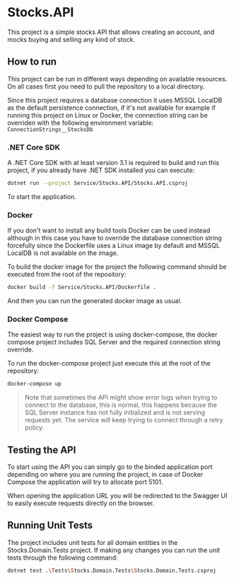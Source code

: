 # Stocks.API

This project is a simple stocks API that allows creating an account, and mocks buying and selling any kind of stock.

## How to run

This project can be run in different ways depending on available resources.
On all cases first you need to pull the repository to a local directory.

Since this project requires a database connection it uses MSSQL LocalDB as the default persistence connection, if it's not available for example if running this project on Linux or Docker, the connection string can be overriden with the following environment variable: `ConnectionStrings__StocksDb`


### .NET Core SDK

A .NET Core SDK with at least version 3.1 is required to build and run this project, if you already have .NET SDK installed you can execute:

```bash
dotnet run --project Service/Stocks.API/Stocks.API.csproj
```

To start the application.

### Docker

If you don't want to install any build tools Docker can be used instead although in this case you have to override the database connection string forcefully since the Dockerfile uses a Linux image by default and MSSQL LocalDB is not available on the image.

To build the docker image for the project the following command should be executed from the root of the repository:

```bash
docker build -f Service/Stocks.API/Dockerfile .
```

And then you can run the generated docker image as usual.

### Docker Compose

The easiest way to run the project is using docker-compose, the docker compose project includes SQL Server and the required connection string override.

To run the docker-compose project just execute this at the root of the repository:

```bash
docker-compose up
```

> Note that sometimes the API might show error logs when trying to connect to the database, this is normal, this happens because the SQL Server instance has not fully initialized and is not serving requests yet. The service will keep trying to connect through a retry policy.

## Testing the API

To start using the API you can simply go to the binded application port depending on where you are running the project, in case of Docker Compose the application will try to allocate port 5101.

When opening the application URL you will be redirected to the Swagger UI to easily execute requests directly on the browser.

## Running Unit Tests

The project includes unit tests for all domain entities in the Stocks.Domain.Tests project.
If making any changes you can run the unit tests through the following command:

```bash
dotnet test .\Tests\Stocks.Domain.Tests\Stocks.Domain.Tests.csproj
```